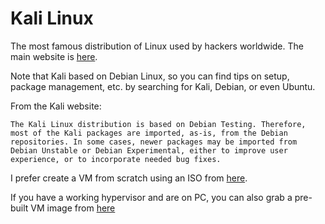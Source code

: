# Kali Linux

The most famous distribution of Linux used by hackers worldwide. The main website is [here](https://www.kali.org/).

Note that Kali based on Debian Linux, so you can find tips on setup, package management, etc. by searching for Kali, Debian, or even Ubuntu.

From the Kali website:


```The Kali Linux distribution is based on Debian Testing. Therefore, most of the Kali packages are imported, as-is, from the Debian repositories. In some cases, newer packages may be imported from Debian Unstable or Debian Experimental, either to improve user experience, or to incorporate needed bug fixes.```

I prefer create a VM from scratch using an ISO from [here](https://www.kali.org/get-kali/#kali-installer-images).

If you have a working hypervisor and are on PC, you can also grab a pre-built VM image from [here](https://www.kali.org/get-kali/#kali-virtual-machines)